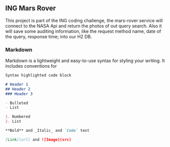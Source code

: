 ##  ING Mars Rover

This project is part of the ING coding challenge, the mars-rover service will connect to the NASA Api and return the photos of out query search.
Also it will save some auditing information, like the request method name, date of the query, response time; into our H2 DB.


### Markdown

Markdown is a lightweight and easy-to-use syntax for styling your writing. It includes conventions for

```markdown
Syntax highlighted code block

# Header 1
## Header 2
### Header 3

- Bulleted
- List

1. Numbered
2. List

**Bold** and _Italic_ and `Code` text

[Link](url) and ![Image](src)
```

